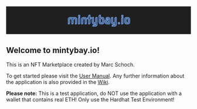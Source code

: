 
![mintybay readme logo](https://github.com/mschoc/mintybay/blob/main/docs/wiki-imgs/mintybay-readme-logo.PNG)

## Welcome to mintybay.io! 

This is an NFT Marketplace created by Marc Schoch.

To get started please visit the [User Manual](https://github.com/mschoc/mintybay/wiki/mintybay.io-wiki#7-user-manual). Any further information about the application is also provided in the [Wiki](https://github.com/mschoc/mintybay/wiki/mintybay.io-wiki).

<b>Please note:</b> This is a test application, do NOT use the application with a wallet that contains real ETH! Only use the Hardhat Test Environment!






